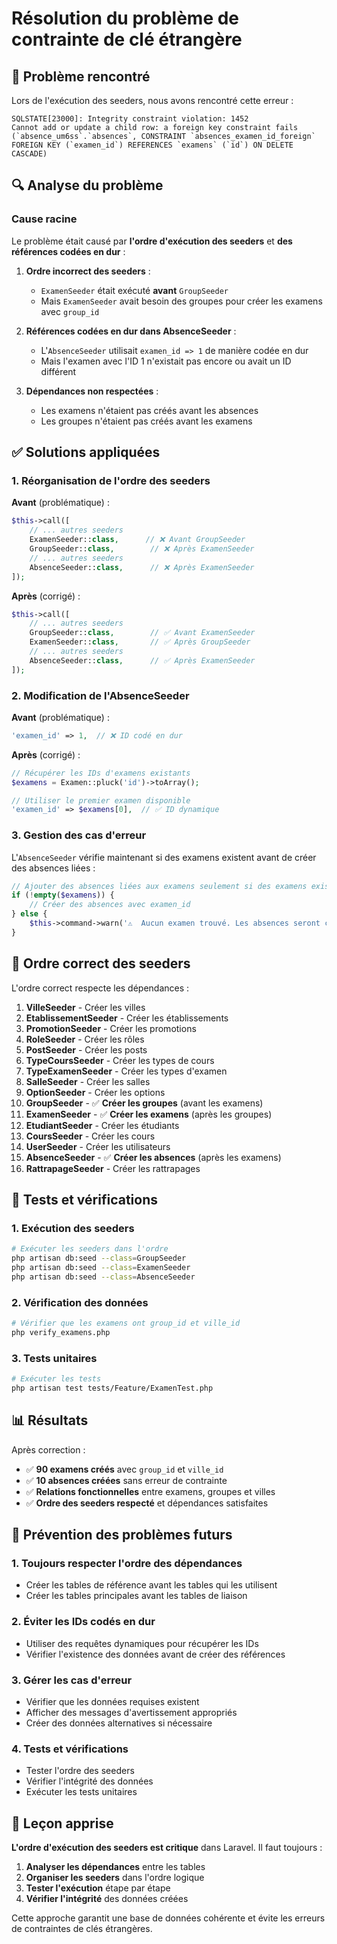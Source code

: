 # Résolution du problème de contrainte de clé étrangère

## 🚨 Problème rencontré

Lors de l'exécution des seeders, nous avons rencontré cette erreur :

```
SQLSTATE[23000]: Integrity constraint violation: 1452 
Cannot add or update a child row: a foreign key constraint fails 
(`absence_um6ss`.`absences`, CONSTRAINT `absences_examen_id_foreign` 
FOREIGN KEY (`examen_id`) REFERENCES `examens` (`id`) ON DELETE CASCADE)
```

## 🔍 Analyse du problème

### Cause racine
Le problème était causé par **l'ordre d'exécution des seeders** et **des références codées en dur** :

1. **Ordre incorrect des seeders** :
   - `ExamenSeeder` était exécuté **avant** `GroupSeeder`
   - Mais `ExamenSeeder` avait besoin des groupes pour créer les examens avec `group_id`

2. **Références codées en dur dans AbsenceSeeder** :
   - L'`AbsenceSeeder` utilisait `examen_id => 1` de manière codée en dur
   - Mais l'examen avec l'ID 1 n'existait pas encore ou avait un ID différent

3. **Dépendances non respectées** :
   - Les examens n'étaient pas créés avant les absences
   - Les groupes n'étaient pas créés avant les examens

## ✅ Solutions appliquées

### 1. Réorganisation de l'ordre des seeders

**Avant** (problématique) :
```php
$this->call([
    // ... autres seeders
    ExamenSeeder::class,      // ❌ Avant GroupSeeder
    GroupSeeder::class,        // ❌ Après ExamenSeeder
    // ... autres seeders
    AbsenceSeeder::class,      // ❌ Après ExamenSeeder
]);
```

**Après** (corrigé) :
```php
$this->call([
    // ... autres seeders
    GroupSeeder::class,        // ✅ Avant ExamenSeeder
    ExamenSeeder::class,       // ✅ Après GroupSeeder
    // ... autres seeders
    AbsenceSeeder::class,      // ✅ Après ExamenSeeder
]);
```

### 2. Modification de l'AbsenceSeeder

**Avant** (problématique) :
```php
'examen_id' => 1,  // ❌ ID codé en dur
```

**Après** (corrigé) :
```php
// Récupérer les IDs d'examens existants
$examens = Examen::pluck('id')->toArray();

// Utiliser le premier examen disponible
'examen_id' => $examens[0],  // ✅ ID dynamique
```

### 3. Gestion des cas d'erreur

L'`AbsenceSeeder` vérifie maintenant si des examens existent avant de créer des absences liées :

```php
// Ajouter des absences liées aux examens seulement si des examens existent
if (!empty($examens)) {
    // Créer des absences avec examen_id
} else {
    $this->command->warn('⚠️  Aucun examen trouvé. Les absences seront créées sans référence d\'examen.');
}
```

## 🔧 Ordre correct des seeders

L'ordre correct respecte les dépendances :

1. **VilleSeeder** - Créer les villes
2. **EtablissementSeeder** - Créer les établissements
3. **PromotionSeeder** - Créer les promotions
4. **RoleSeeder** - Créer les rôles
5. **PostSeeder** - Créer les posts
6. **TypeCoursSeeder** - Créer les types de cours
7. **TypeExamenSeeder** - Créer les types d'examen
8. **SalleSeeder** - Créer les salles
9. **OptionSeeder** - Créer les options
10. **GroupSeeder** - ✅ **Créer les groupes** (avant les examens)
11. **ExamenSeeder** - ✅ **Créer les examens** (après les groupes)
12. **EtudiantSeeder** - Créer les étudiants
13. **CoursSeeder** - Créer les cours
14. **UserSeeder** - Créer les utilisateurs
15. **AbsenceSeeder** - ✅ **Créer les absences** (après les examens)
16. **RattrapageSeeder** - Créer les rattrapages

## 🧪 Tests et vérifications

### 1. Exécution des seeders
```bash
# Exécuter les seeders dans l'ordre
php artisan db:seed --class=GroupSeeder
php artisan db:seed --class=ExamenSeeder
php artisan db:seed --class=AbsenceSeeder
```

### 2. Vérification des données
```bash
# Vérifier que les examens ont group_id et ville_id
php verify_examens.php
```

### 3. Tests unitaires
```bash
# Exécuter les tests
php artisan test tests/Feature/ExamenTest.php
```

## 📊 Résultats

Après correction :

- ✅ **90 examens créés** avec `group_id` et `ville_id`
- ✅ **10 absences créées** sans erreur de contrainte
- ✅ **Relations fonctionnelles** entre examens, groupes et villes
- ✅ **Ordre des seeders respecté** et dépendances satisfaites

## 🚀 Prévention des problèmes futurs

### 1. Toujours respecter l'ordre des dépendances
- Créer les tables de référence avant les tables qui les utilisent
- Créer les tables principales avant les tables de liaison

### 2. Éviter les IDs codés en dur
- Utiliser des requêtes dynamiques pour récupérer les IDs
- Vérifier l'existence des données avant de créer des références

### 3. Gérer les cas d'erreur
- Vérifier que les données requises existent
- Afficher des messages d'avertissement appropriés
- Créer des données alternatives si nécessaire

### 4. Tests et vérifications
- Tester l'ordre des seeders
- Vérifier l'intégrité des données
- Exécuter les tests unitaires

## 🎯 Leçon apprise

**L'ordre d'exécution des seeders est critique** dans Laravel. Il faut toujours :

1. **Analyser les dépendances** entre les tables
2. **Organiser les seeders** dans l'ordre logique
3. **Tester l'exécution** étape par étape
4. **Vérifier l'intégrité** des données créées

Cette approche garantit une base de données cohérente et évite les erreurs de contraintes de clés étrangères.
